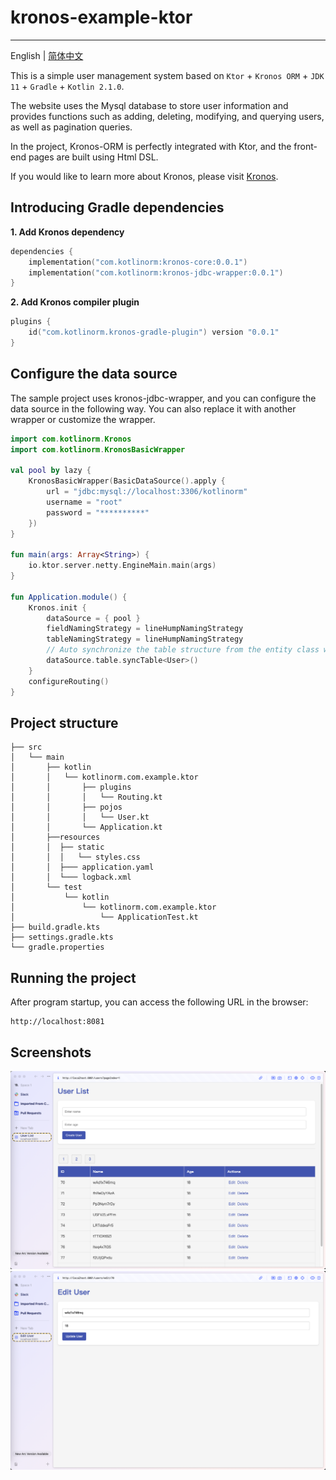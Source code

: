 # kronos-example-ktor

-------------------------

English | [简体中文](https://github.com/Kronos-orm/kronos-example-ktor/blob/main/README-zh_CN.md)

This is a simple user management system based on `Ktor` + `Kronos ORM` + `JDK 11` + `Gradle` + `Kotlin 2.1.0`.

The website uses the Mysql database to store user information and provides functions such as adding, deleting, modifying, and querying users, as well as pagination queries.

In the project, Kronos-ORM is perfectly integrated with Ktor, and the front-end pages are built using Html DSL.

If you would like to learn more about Kronos, please visit [Kronos](https://www.kotlinorm.com/).

## Introducing Gradle dependencies

**1. Add Kronos dependency**

```kts
dependencies {
    implementation("com.kotlinorm:kronos-core:0.0.1")
    implementation("com.kotlinorm:kronos-jdbc-wrapper:0.0.1")
}
```

**2. Add Kronos compiler plugin**

```kts
plugins {
    id("com.kotlinorm.kronos-gradle-plugin") version "0.0.1"
}
```

## Configure the data source

The sample project uses kronos-jdbc-wrapper, and you can configure the data source in the following way.
You can also replace it with another wrapper or customize the wrapper.

```kotlin
import com.kotlinorm.Kronos
import com.kotlinorm.KronosBasicWrapper

val pool by lazy {
    KronosBasicWrapper(BasicDataSource().apply {
        url = "jdbc:mysql://localhost:3306/kotlinorm"
        username = "root"
        password = "**********"
    })
}

fun main(args: Array<String>) {
    io.ktor.server.netty.EngineMain.main(args)
}

fun Application.module() {
    Kronos.init {
        dataSource = { pool }
        fieldNamingStrategy = lineHumpNamingStrategy
        tableNamingStrategy = lineHumpNamingStrategy
        // Auto synchronize the table structure from the entity class when the application starts
        dataSource.table.syncTable<User>()
    }
    configureRouting()
}
```

## Project structure

```
├── src
│   └── main
│       ├── kotlin
│       │   └── kotlinorm.com.example.ktor
│       │       ├── plugins
│       │       │   └── Routing.kt
│       │       ├── pojos
│       │       │   └── User.kt
│       │       └── Application.kt
│       ├──resources
│       │  ├── static
│       │  │   └── styles.css
│       │  ├─── application.yaml
│       │  └─── logback.xml
│       └── test
│           └── kotlin
│               └── kotlinorm.com.example.ktor
│                   └── ApplicationTest.kt
├── build.gradle.kts
├── settings.gradle.kts
└── gradle.properties
```

## Running the project

After program startup, you can access the following URL in the browser:

```
http://localhost:8081
```

## Screenshots

![screen](https://github.com/Kronos-orm/kronos-example-ktor/blob/main/screenshot/user-list.png?raw=true)
![screen](https://github.com/Kronos-orm/kronos-example-ktor/blob/main/screenshot/edit-user.png?raw=true)